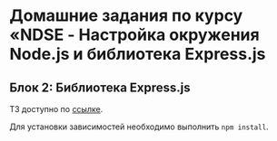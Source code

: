 # Домашние задания по курсу «NDSE - Настройка окружения Node.js и библиотека Express.js

## Блок 2: Библиотека Express.js

ТЗ доступно по [ссылке](https://github.com/netology-code/ndse-homeworks/tree/master/006-express).

Для установки зависимостей необходимо выполнить `npm install`.